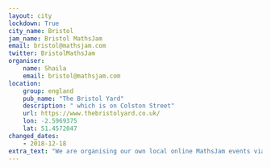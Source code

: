 ```yaml
---
layout: city                                           
lockdown: True
city_name: Bristol                                                               
jam_name: Bristol MathsJam
email: bristol@mathsjam.com
twitter: BristolMathsJam
organiser:
    name: Shaila
    email: bristol@mathsjam.com
location:
    group: england
    pub_name: "The Bristol Yard"
    description: " which is on Colston Street"
    url: https://www.thebristolyard.co.uk/
    lon: -2.5969375
    lat: 51.4572047
changed_dates:
    - 2018-12-18
extra_text: "We are organising our own local online MathsJam events via Zoom/Gather.town while we can't meet in person - get in touch if you'd like more information. New members are welcome!"
---
```

